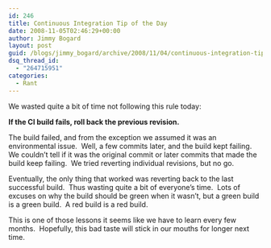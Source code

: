 ```yaml
---
id: 246
title: Continuous Integration Tip of the Day
date: 2008-11-05T02:46:29+00:00
author: Jimmy Bogard
layout: post
guid: /blogs/jimmy_bogard/archive/2008/11/04/continuous-integration-tip-of-the-day.aspx
dsq_thread_id:
  - "264715951"
categories:
  - Rant
---
```

We wasted quite a bit of time not following this rule today:

**If the CI build fails, roll back the previous revision.**

The build failed, and from the exception we assumed it was an environmental issue.&#160; Well, a few commits later, and the build kept failing.&#160; We couldn’t tell if it was the original commit or later commits that made the build keep failing.&#160; We tried reverting individual revisions, but no go.

Eventually, the only thing that worked was reverting back to the last successful build.&#160; Thus wasting quite a bit of everyone’s time.&#160; Lots of excuses on why the build should be green when it wasn’t, but a green build is a green build.&#160; A red build is a red build.

This is one of those lessons it seems like we have to learn every few months.&#160; Hopefully, this bad taste will stick in our mouths for longer next time.